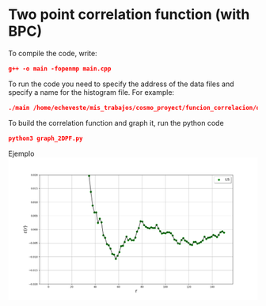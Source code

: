 # Two point correlation function (with BPC)

To compile the code, write:

```json
g++ -o main -fopenmp main.cpp
```

To run the code you need to specify the address of the data files and specify a name for the histogram file. For example:

```json
./main /home/echeveste/mis_trabajos/cosmo_proyect/funcion_correlacion/data/data.dat  full
```

To build the correlation function and graph it, run the python code

```json
python3 graph_2DPF.py 
```

Ejemplo 
![alt text](https://github.com/Oscar2401/funcion_correlacion/blob/master/src/2PCFisotropic/BPC_analitic/2PCFiso(BPC).png "2PCF-isotropic/BPC/analitic")
